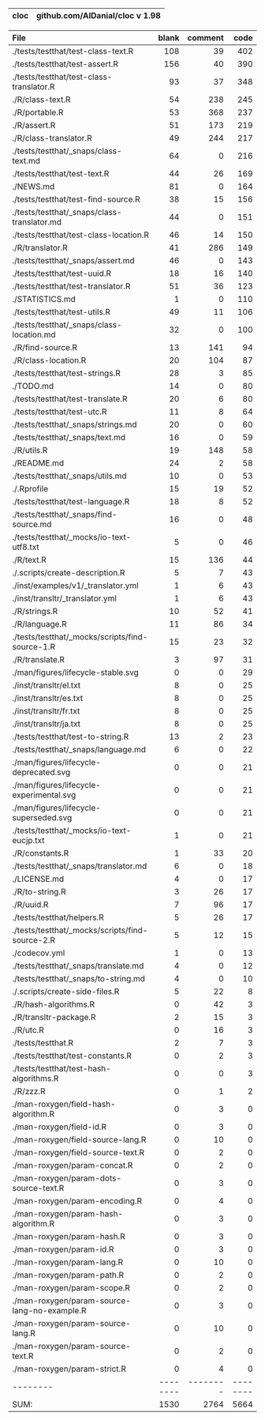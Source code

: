 cloc|github.com/AlDanial/cloc v 1.98
--- | ---

File|blank|comment|code
:-------|-------:|-------:|-------:
./tests/testthat/test-class-text.R|108|39|402
./tests/testthat/test-assert.R|156|40|390
./tests/testthat/test-class-translator.R|93|37|348
./R/class-text.R|54|238|245
./R/portable.R|53|368|237
./R/assert.R|51|173|219
./R/class-translator.R|49|244|217
./tests/testthat/_snaps/class-text.md|64|0|216
./tests/testthat/test-text.R|44|26|169
./NEWS.md|81|0|164
./tests/testthat/test-find-source.R|38|15|156
./tests/testthat/_snaps/class-translator.md|44|0|151
./tests/testthat/test-class-location.R|46|14|150
./R/translator.R|41|286|149
./tests/testthat/_snaps/assert.md|46|0|143
./tests/testthat/test-uuid.R|18|16|140
./tests/testthat/test-translator.R|51|36|123
./STATISTICS.md|1|0|110
./tests/testthat/test-utils.R|49|11|106
./tests/testthat/_snaps/class-location.md|32|0|100
./R/find-source.R|13|141|94
./R/class-location.R|20|104|87
./tests/testthat/test-strings.R|28|3|85
./TODO.md|14|0|80
./tests/testthat/test-translate.R|20|6|80
./tests/testthat/test-utc.R|11|8|64
./tests/testthat/_snaps/strings.md|20|0|60
./tests/testthat/_snaps/text.md|16|0|59
./R/utils.R|19|148|58
./README.md|24|2|58
./tests/testthat/_snaps/utils.md|10|0|53
./.Rprofile|15|19|52
./tests/testthat/test-language.R|18|8|52
./tests/testthat/_snaps/find-source.md|16|0|48
./tests/testthat/_mocks/io-text-utf8.txt|5|0|46
./R/text.R|15|136|44
./.scripts/create-description.R|5|7|43
./inst/examples/v1/_translator.yml|1|6|43
./inst/transltr/_translator.yml|1|6|43
./R/strings.R|10|52|41
./R/language.R|11|86|34
./tests/testthat/_mocks/scripts/find-source-1.R|15|23|32
./R/translate.R|3|97|31
./man/figures/lifecycle-stable.svg|0|0|29
./inst/transltr/el.txt|8|0|25
./inst/transltr/es.txt|8|0|25
./inst/transltr/fr.txt|8|0|25
./inst/transltr/ja.txt|8|0|25
./tests/testthat/test-to-string.R|13|2|23
./tests/testthat/_snaps/language.md|6|0|22
./man/figures/lifecycle-deprecated.svg|0|0|21
./man/figures/lifecycle-experimental.svg|0|0|21
./man/figures/lifecycle-superseded.svg|0|0|21
./tests/testthat/_mocks/io-text-eucjp.txt|1|0|21
./R/constants.R|1|33|20
./tests/testthat/_snaps/translator.md|6|0|18
./LICENSE.md|4|0|17
./R/to-string.R|3|26|17
./R/uuid.R|7|96|17
./tests/testthat/helpers.R|5|26|17
./tests/testthat/_mocks/scripts/find-source-2.R|5|12|15
./codecov.yml|1|0|13
./tests/testthat/_snaps/translate.md|4|0|12
./tests/testthat/_snaps/to-string.md|4|0|10
./.scripts/create-side-files.R|5|22|8
./R/hash-algorithms.R|0|42|3
./R/transltr-package.R|2|15|3
./R/utc.R|0|16|3
./tests/testthat.R|2|7|3
./tests/testthat/test-constants.R|0|2|3
./tests/testthat/test-hash-algorithms.R|0|0|3
./R/zzz.R|0|1|2
./man-roxygen/field-hash-algorithm.R|0|3|0
./man-roxygen/field-id.R|0|3|0
./man-roxygen/field-source-lang.R|0|10|0
./man-roxygen/field-source-text.R|0|2|0
./man-roxygen/param-concat.R|0|2|0
./man-roxygen/param-dots-source-text.R|0|3|0
./man-roxygen/param-encoding.R|0|4|0
./man-roxygen/param-hash-algorithm.R|0|3|0
./man-roxygen/param-hash.R|0|3|0
./man-roxygen/param-id.R|0|3|0
./man-roxygen/param-lang.R|0|10|0
./man-roxygen/param-path.R|0|2|0
./man-roxygen/param-scope.R|0|2|0
./man-roxygen/param-source-lang-no-example.R|0|3|0
./man-roxygen/param-source-lang.R|0|10|0
./man-roxygen/param-source-text.R|0|2|0
./man-roxygen/param-strict.R|0|4|0
--------|--------|--------|--------
SUM:|1530|2764|5664

